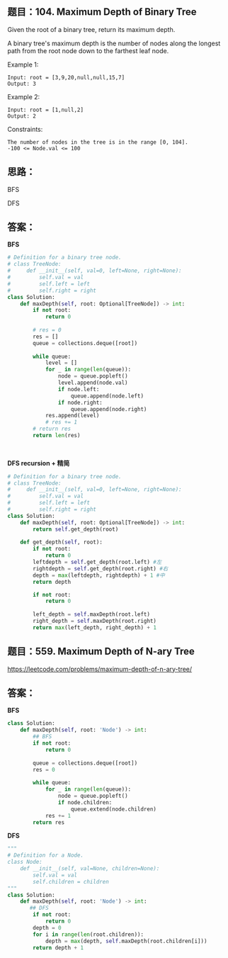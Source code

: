 ## 题目：104. Maximum Depth of Binary Tree
Given the root of a binary tree, return its maximum depth.

A binary tree's maximum depth is the number of nodes along the longest path from the root node down to the farthest leaf node.


Example 1:
```
Input: root = [3,9,20,null,null,15,7]
Output: 3
```
Example 2:
```
Input: root = [1,null,2]
Output: 2
``` 
Constraints:
```
The number of nodes in the tree is in the range [0, 104].
-100 <= Node.val <= 100
```

## 思路：
BFS

DFS

## 答案：
**BFS**
```python
# Definition for a binary tree node.
# class TreeNode:
#     def __init__(self, val=0, left=None, right=None):
#         self.val = val
#         self.left = left
#         self.right = right
class Solution:
    def maxDepth(self, root: Optional[TreeNode]) -> int:
        if not root:
            return 0
        
        # res = 0
        res = []
        queue = collections.deque([root])
        
        while queue:
            level = []
            for _ in range(len(queue)):
                node = queue.popleft()
                level.append(node.val)
                if node.left:
                    queue.append(node.left)
                if node.right:
                    queue.append(node.right)
            res.append(level)
            # res += 1
        # return res
        return len(res)
                
                
```
**DFS recursion + 精简**
```python
# Definition for a binary tree node.
# class TreeNode:
#     def __init__(self, val=0, left=None, right=None):
#         self.val = val
#         self.left = left
#         self.right = right
class Solution:
    def maxDepth(self, root: Optional[TreeNode]) -> int:
        return self.get_depth(root)
        
    def get_depth(self, root):
        if not root:
            return 0
        leftdepth = self.get_depth(root.left) #左
        rightdepth = self.get_depth(root.right) #右
        depth = max(leftdepth, rightdepth) + 1 #中
        return depth
```
```python
        if not root:
            return 0
        
        left_depth = self.maxDepth(root.left)
        right_depth = self.maxDepth(root.right)
        return max(left_depth, right_depth) + 1
```

## 题目：559. Maximum Depth of N-ary Tree
https://leetcode.com/problems/maximum-depth-of-n-ary-tree/

## 答案：
**BFS**
```python
class Solution:
    def maxDepth(self, root: 'Node') -> int:
        ## BFS
        if not root:
            return 0
        
        queue = collections.deque([root])
        res = 0
        
        while queue:
            for _ in range(len(queue)):
                node = queue.popleft()
                if node.children:
                    queue.extend(node.children) 
            res += 1     
        return res

```
**DFS**
```Python
"""
# Definition for a Node.
class Node:
    def __init__(self, val=None, children=None):
        self.val = val
        self.children = children
"""
class Solution:
    def maxDepth(self, root: 'Node') -> int:
       ## DFS
        if not root:
            return 0
        depth = 0
        for i in range(len(root.children)):
            depth = max(depth, self.maxDepth(root.children[i]))
        return depth + 1

```
